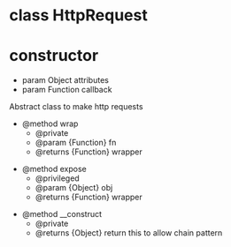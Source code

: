 # class HttpRequest

# constructor 

* param Object attributes
* param Function callback

<p>Abstract class to make http requests</p>

<ul>
<li>@method wrap
<ul><li>@private</li>
<li>@param {Function} fn</li>
<li>@returns {Function} wrapper</li></ul></li>
</ul>

<ul>
<li>@method expose
<ul><li>@privileged</li>
<li>@param {Object} obj</li>
<li>@returns {Function} wrapper</li></ul></li>
</ul>

<ul>
<li>@method __construct
<ul><li>@private</li>
<li>@returns {Object} return this to allow chain pattern</li></ul></li>
</ul>
